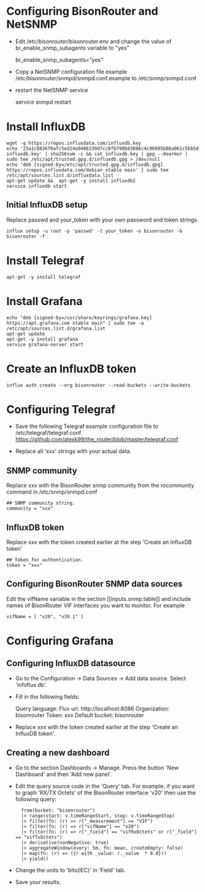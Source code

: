 # Configuring BisonRouter and NetSNMP

- Edit /etc/bisonrouter/bisonrouter.env and change the value of br_enable_snmp_subagents variable to "yes"

    br_enable_snmp_subagents="yes"

- Copy a NetSNMP configuration file example /etc/bisonrouter/snmpd/snmpd.conf.example to /etc/snmp/snmpd.conf
- restart the NetSNMP service

    service snmpd restart

# Install InfluxDB

    wget -q https://repos.influxdata.com/influxdb.key
    echo '23a1c8836f0afc5ed24e0486339d7cc8f6790b83886c4c96995b88a061c5bb5d influxdb.key' | sha256sum -c && cat influxdb.key | gpg --dearmor | sudo tee /etc/apt/trusted.gpg.d/influxdb.gpg > /dev/null
    echo 'deb [signed-by=/etc/apt/trusted.gpg.d/influxdb.gpg] https://repos.influxdata.com/debian stable main' | sudo tee /etc/apt/sources.list.d/influxdata.list
    apt-get update &&  apt-get -y install influxdb2
    service influxdb start

## Initial InfluxDB setup

Replace passwd and your_token with your own password and token strings.

    influx setup -u root -p 'passwd' -t your_token -o bisonrouter -b bisonrouter -f

# Install Telegraf

    apt-get -y install telegraf

# Install Grafana

    echo "deb [signed-by=/usr/share/keyrings/grafana.key] https://apt.grafana.com stable main" | sudo tee -a /etc/apt/sources.list.d/grafana.list
    apt-get update
    apt-get -y install grafana
    service grafana-server start

# Create an InfluxDB token 

    influx auth create --org bisonrouter --read-buckets --write-buckets

# Configuring Telegraf

- Save the following Telegraf example configuration file to /etc/telegraf/telegraf.conf
https://github.com/alexk99/the_router/blob/master/telegraf.conf

- Replace all 'xxx' strings with your actual data.

## SNMP community

Replace xxx with the BisonRouter snmp community from the rocommunity command in /etc/snmp/snmpd.conf

    ## SNMP community string.
    community = "xxx"

## InfluxDB token

Replace xxx with the token created earlier at the step 'Create an InfluxDB token'

    ## Token for authentication.
    token = "xxx"
    
## Configuring BisonRouter SNMP data sources

Edit the vifName variable in the section [[inputs.snmp.table]] and include names of BisonRouter VIF interfaces you want to monitor.
For example

    vifName = [ "v20", "v30.1" ]

# Configuring Grafana

## Configuring InfluxDB datasource

- Go to the Configuration -> Data Sources -> Add data source. Select 'infoflux db'.
- Fill in the following fields:

    Query language: Flux
    url: http://localhost:8086
    Organization: bisonrouter
    Token: xxx
    Default bucket: bisonrouter

- Replace xxx with the token created earlier at the step 'Create an InfluxDB token'.

## Creating a new dashboard

- Go to the section Dashboards -> Manage. Press the button 'New Dashboard' and then 'Add new panel'.

- Edit the query source code in the 'Query' tab.
For example, if you want to graph 'RX/TX Octets' of the BisonRouter interface 'v20' then use the following query:

        from(bucket: "bisonrouter")
        |> range(start: v.timeRangeStart, stop: v.timeRangeStop)
        |> filter(fn: (r) => r["_measurement"] == "VIF")
        |> filter(fn: (r) => r["vifName"] == "v20")
        |> filter(fn: (r) => r["_field"] == "vifRxOctets" or r["_field"] == "vifTxOctets")
        |> derivative(nonNegative: true)
        |> aggregateWindow(every: 5m, fn: mean, createEmpty: false)    
        |> map(fn: (r) => ({r with _value: r._value  * 8.0}))
        |> yield()

- Change the units to 'bits(IEC)' in 'Field' tab.

- Save your results.
